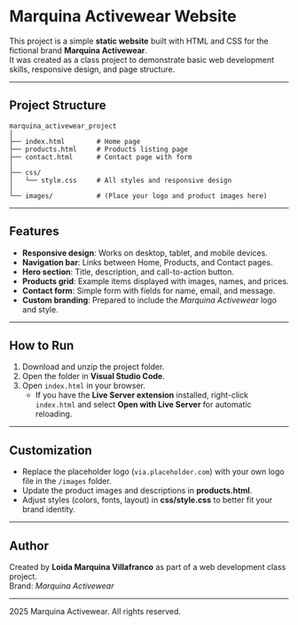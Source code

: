 # Marquina Activewear Website

This project is a simple **static website** built with HTML and CSS for the fictional brand **Marquina Activewear**.  
It was created as a class project to demonstrate basic web development skills, responsive design, and page structure.

---

## Project Structure

```
marquina_activewear_project
│
├── index.html        # Home page
├── products.html     # Products listing page
├── contact.html      # Contact page with form
│
├── css/
│   └── style.css     # All styles and responsive design
│
└── images/           # (Place your logo and product images here)
```

---

## Features

- **Responsive design**: Works on desktop, tablet, and mobile devices.  
- **Navigation bar**: Links between Home, Products, and Contact pages.  
- **Hero section**: Title, description, and call-to-action button.  
- **Products grid**: Example items displayed with images, names, and prices.  
- **Contact form**: Simple form with fields for name, email, and message.  
- **Custom branding**: Prepared to include the *Marquina Activewear* logo and style.

---

## How to Run

1. Download and unzip the project folder.  
2. Open the folder in **Visual Studio Code**.  
3. Open `index.html` in your browser.  
   - If you have the **Live Server extension** installed, right-click `index.html` and select **Open with Live Server** for automatic reloading.  

---

## Customization

- Replace the placeholder logo (`via.placeholder.com`) with your own logo file in the `/images` folder.  
- Update the product images and descriptions in **products.html**.  
- Adjust styles (colors, fonts, layout) in **css/style.css** to better fit your brand identity.  

---

## Author

Created by **Loida Marquina Villafranco** as part of a web development class project.  
Brand: *Marquina Activewear*  

---

 2025 Marquina Activewear. All rights reserved.
